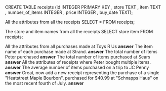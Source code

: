 CREATE TABLE receipts (id INTEGER PRIMARY KEY , store  TEXT , item TEXT , number_of_items INTEGER , price INTEGER , buy_date TEXT);


All the attributes from all the receipts
SELECT * FROM receipts;

The store and item names from all the receipts
SELECT store item FROM receipts;

All the attributes from all purchases made at Toys R Us
**answer**
The item name of each purchase made at Strand.
**answer**
The total number of items Peter purchased
**answer**
The total number of items purchased at Sears
**answer**
All the attributes of receipts where Peter bought multiple items.
**answer**
The average number of items purchased on a trip to JC Penny
**answer**
Great, now add a new receipt representing the purchase of a single "Heatstreet Maple Bourbon", purchased for $40.99 at "Schnapps Haus" on the most recent fourth of July.
**answer**